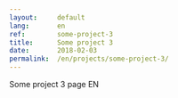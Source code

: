 ```yaml
---
layout:     default
lang:       en
ref:        some-project-3
title:      Some project 3
date:       2018-02-03
permalink:  /en/projects/some-project-3/
---
```


Some project 3 page EN
